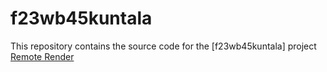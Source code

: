 # f23wb45kuntala
This repository contains the source code for the [f23wb45kuntala] project
[Remote Render](https://f23wb45kuntala.onrender.com)
